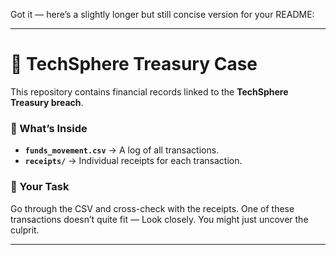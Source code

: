 Got it — here’s a slightly longer but still concise version for your README:

---

# 🔎 TechSphere Treasury Case

This repository contains financial records linked to the **TechSphere Treasury breach**.

### 📂 What’s Inside

* **`funds_movement.csv`** → A log of all transactions.
* **`receipts/`** → Individual receipts for each transaction.

### 🎯 Your Task

Go through the CSV and cross-check with the receipts.
One of these transactions doesn’t quite fit — Look closely. You might just uncover the culprit.

---

